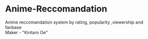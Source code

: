 # Anime-Reccomandation
Anime reccomandation system by rating, popularity ,viewership and fanbase
<br>
Maker - "Kintaro Oe"
